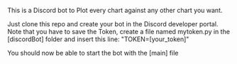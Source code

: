 This is a Discord bot to Plot every chart against any other chart you want.

Just clone this repo and create your bot in the Discord developer portal.
Note that you have to save the Token,
create a file named mytoken.py in the [discordBot] folder and insert this line:
                                                          "TOKEN=[your_token]"

You should now be able to start the bot with the [main] file

